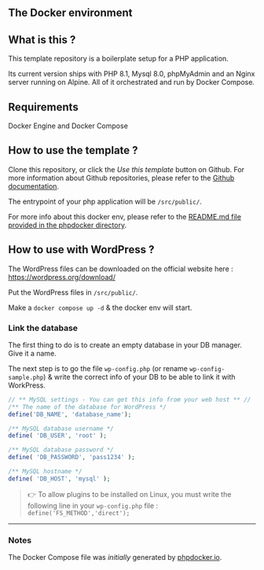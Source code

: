 ## The Docker environment

## What is this ?
This template repository is a boilerplate setup for a PHP application.

Its current version ships with PHP 8.1, Mysql 8.0, phpMyAdmin and an Nginx server running on Alpine.
All of it orchestrated and run by Docker Compose.

## Requirements
Docker Engine and Docker Compose

## How to use the template ?
Clone this repository, or click the _Use this template_ button on Github.
For more information about Github repositories, please refer to the [Github documentation](https://docs.github.com/en/repositories/creating-and-managing-repositories/creating-a-repository-from-a-template).

The entrypoint of your php application will be `/src/public/`.

For more info about this docker env, please refer to the [README.md file provided in the phpdocker directory](/phpdocker/).

## How to use with WordPress ?

The WordPress files can be downloaded on the official website here : https://wordpress.org/download/

Put the WordPress files in `/src/public/`.  

Make a `docker compose up -d` & the docker env will start.

### Link the database

The first thing to do is to create an empty database in your DB manager. Give it a name. 

The next step is to go the file `wp-config.php` (or rename `wp-config-sample.php`) & write the correct info of your DB to be able to link it with WorkPress.  

```php
// ** MySQL settings - You can get this info from your web host ** //
/** The name of the database for WordPress */
define('DB_NAME', 'database_name');

/** MySQL database username */
define( 'DB_USER', 'root' );

/** MySQL database password */
define( 'DB_PASSWORD', 'pass1234' );

/** MySQL hostname */
define( 'DB_HOST', 'mysql' );
```

> 👉 To allow plugins to be installed on Linux, you must write the following line in your `wp-config.php` file : `define('FS_METHOD','direct');`

---

### Notes
The Docker Compose file was _initially_ generated by [phpdocker.io](https://phpdocker.io/).

